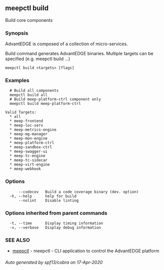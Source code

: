 ## meepctl build

Build core components

### Synopsis

AdvantEDGE is composed of a collection of micro-services.

Build command generates AdvantEDGE binaries.
Multiple targets can be specified (e.g. meepctl build <target1> <target2>...)

```
meepctl build <targets> [flags]
```

### Examples

```
  # Build all components
  meepctl build all
  # Build meep-platform-ctrl component only
  meepctl build meep-platform-ctrl

Valid Targets:
  * all
  * meep-frontend
  * meep-loc-serv
  * meep-metrics-engine
  * meep-mg-manager
  * meep-mon-engine
  * meep-platform-ctrl
  * meep-sandbox-ctrl
  * meep-swagger-ui
  * meep-tc-engine
  * meep-tc-sidecar
  * meep-virt-engine
  * meep-webhook
```

### Options

```
      --codecov   Build a code coverage binary (dev. option)
  -h, --help      help for build
      --nolint    Disable linting
```

### Options inherited from parent commands

```
  -t, --time      Display timing information
  -v, --verbose   Display debug information
```

### SEE ALSO

* [meepctl](meepctl.md)	 - meepctl - CLI application to control the AdvantEDGE platform

###### Auto generated by spf13/cobra on 17-Apr-2020
